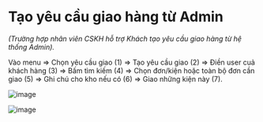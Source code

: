 # Tạo yêu cầu giao hàng từ Admin
_(Trường hợp nhân viên CSKH hỗ trợ Khách tạo yêu cầu giao hàng từ hệ thống Admin)._

Vào menu => Chọn yêu cầu giao (1) => Tạo yêu cầu giao (2) => Điền user cuả khách hàng (3) => Bấm tìm kiếm (4) => Chọn đơn/kiện hoặc toàn bộ đơn cần giao (5) => Ghi chú cho kho nếu có (6) => Giao những kiện này (7).

![image](https://user-images.githubusercontent.com/85599407/183386774-c3ae1324-c250-4a21-8302-546249452e8b.png)

![image](https://user-images.githubusercontent.com/85599407/183387433-88d75580-4193-4138-8b02-50f0e0678591.png)



